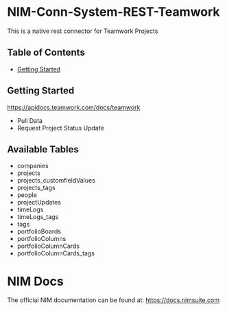 # NIM-Conn-System-REST-Teamwork

This is a native rest connector for Teamwork Projects

## Table of Contents
* [Getting Started](#getting-started)

## Getting Started
https://apidocs.teamwork.com/docs/teamwork

* Pull Data
* Request Project Status Update

## Available Tables
* companies
* projects
* projects_customfieldValues
* projects_tags
* people
* projectUpdates
* timeLogs
* timeLogs_tags
* tags
* portfolioBoards
* portfolioColumns
* portfolioColumnCards
* portfolioColumnCards_tags

# NIM Docs
The official NIM documentation can be found at: https://docs.nimsuite.com
